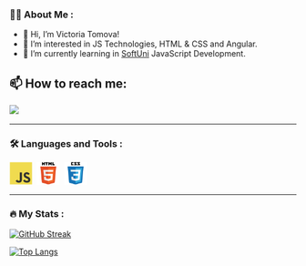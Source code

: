 ### :woman_technologist: About Me :
- 👋 Hi, I’m Victoria Tomova!
- 👀 I’m interested in JS Technologies, HTML & CSS and Angular.
- 🌱 I’m currently learning in [SoftUni](https://github.com/SoftUni) JavaScript Development.
<h2  align="left">📫 How to reach me:</h2>
<p align="left">
    <a href="mailto:victoriatomova55@gmail.com"><img src="https://img.shields.io/badge/gmail-%23D14836.svg?&style=for-the-badge&logo=gmail&logoColor=white" /></a>&nbsp;&nbsp;&nbsp;&nbsp;
    
---

### :hammer_and_wrench: Languages and Tools :
<div>
   <img src="https://github.com/devicons/devicon/blob/master/icons/javascript/javascript-original.svg" title="JavaScript" alt="JavaScript" width="40" height="40"/>&nbsp;
  <img src="https://github.com/devicons/devicon/blob/master/icons/html5/html5-original-wordmark.svg" title="HTML5" alt="HTML5" width="40" height="40"/>&nbsp;
  <img src="https://github.com/devicons/devicon/blob/master/icons/css3/css3-original-wordmark.svg" title="CSS3" alt="CSS3" width="40" height="40"/>&nbsp;
</div>

 ---

### :fire: My Stats :
[![GitHub Streak](https://streak-stats.demolab.com?user=jvalkovv&border=00A8A3&theme=white&dates=000000&ring=FFAE08&currStreakLabel=000000&fire=DD2727&sideLabels=000000&sideNums=000000&stroke=00A8A3)](https://git.io/streak-stats)

[![Top Langs](https://github-readme-stats.vercel.app/api/top-langs/?username=jvalkovv)](https://github.com/anuraghazra/github-readme-stats)

